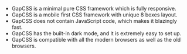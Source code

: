 <ul>
    <li>GapCSS is a minimal pure CSS framework which is fully responsive.</li>
    <li>GapCSS is a mobile first CSS framework with unique 8 boxes layout.</li>
    <li>GapCSS does not contain JavaScript code, which makes it blazingly fast.</li>
    <li>GapCSS has the built-in dark mode, and it is extremely easy to set up.</li>
    <li>GapCSS is compatible with all the modern browsers as well as the old browsers.</li>
</ul>
